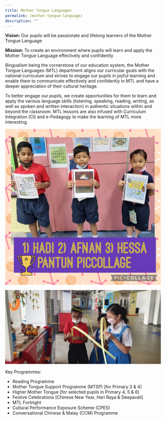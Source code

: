 ```yaml
---
title: Mother Tongue Languages
permalink: /mother-tongue-language/
description: ""
---
```


**Vision:** Our pupils will be passionate and lifelong learners of the Mother Tongue Language

**Mission:** To create an environment where pupils will learn and apply the Mother Tongue Language effectively and confidently

Bingualism being the cornerstone of our education system, the Mother Tongue Languages (MTL) department aligns our curricular goals with the national curriculum and strives to engage our pupils in joyful learning and enable them to communicate effectively and confidently in MTL and have a deeper appreciation of their cultural heritage. 

To better engage our pupils, we create opportunities for them to learn and apply the various language skills (listening, speaking, reading, writing, as well as spoken and written interaction) in authentic situations within and beyond the classroom. MTL lessons are also infused with Curriculum Integration (CI) and e-Pedagogy to make the learning of MTL more interesting. 

![](/images/MTL%20photo%2002.jpeg)

![](/images/MTL%20photo%2003.jpeg)

Key Programmes:
* Reading Programme
* Mother Tongue Support Programme (MTSP) [for Primary 3 & 4]
* Higher Mother Tongue [for selected pupils in Primary 4, 5 & 6]
* Festive Celebrations [Chinese New Year, Hari Raya & Deepavali]
* MTL Fortnight
* Cultural Performance Exposure Scheme (CPES)
* Conversational Chinese & Malay (CCM) Programme